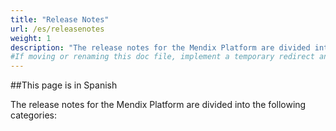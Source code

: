 ```yaml
---
title: "Release Notes"
url: /es/releasenotes
weight: 1
description: "The release notes for the Mendix Platform are divided into various product categories and versions."
#If moving or renaming this doc file, implement a temporary redirect and let the respective team know they should update the URL in the product. See Mapping to Products for more details.
---
```


##This page is in Spanish 

The release notes for the Mendix Platform are divided into the following categories:


